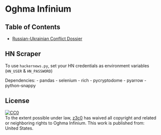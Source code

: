 # Oghma Infinium

## Table of Contents

- [Russian-Ukrainian Conflict Dossier](global/russia_ukraine.md)

## HN Scraper

To use `hackernews.py`, set your HN credentials as environment variables (`HN_USER` & `HN_PASSWORD`)

Dependencies:
    - pandas
    - selenium
    - rich
    - pycryptodome
    - pyarrow
    - python-snappy

## License

<p xmlns:dct="http://purl.org/dc/terms/" xmlns:vcard="http://www.w3.org/2001/vcard-rdf/3.0#">
  <a rel="license"
     href="http://creativecommons.org/publicdomain/zero/1.0/">
    <img src="http://i.creativecommons.org/p/zero/1.0/88x31.png" style="border-style: none;" alt="CC0" />
  </a>
  <br />
  To the extent possible under law,
  <a rel="dct:publisher"
     href="https://gitlab.com/z3c0/oghma_infinium">
    <span property="dct:title">z3c0</span></a>
  has waived all copyright and related or neighboring rights to
  <span property="dct:title">Oghma Infinium</span>.
This work is published from:
<span property="vcard:Country" datatype="dct:ISO3166"
      content="US" about="https://gitlab.com/z3c0/oghma_infinium">
  United States</span>.
</p>

